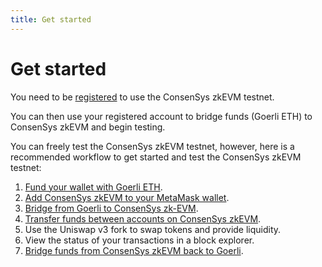 ```yaml
---
title: Get started
---
```


# Get started

You need to be [registered](../index.md#how-do-i-join-the-private-testnet) to use the ConsenSys zkEVM testnet.

You can then use your registered account to bridge funds (Goerli ETH) to ConsenSys zkEVM and begin testing.

You can freely test the ConsenSys zkEVM testnet, however, here is a recommended workflow to get started
and test the ConsenSys zkEVM testnet:

1. [Fund your wallet with Goerli ETH](fund.md).
1. [Add ConsenSys zkEVM to your MetaMask wallet](configure-metamask.md).
1. [Bridge from Goerli to ConsenSys zk-EVM](bridge-funds.md#goerli-to-consensys-zkevm).
1. [Transfer funds between accounts on ConsenSys zkEVM](../how-to/transfer-funds.md).
1. Use the Uniswap v3 fork to swap tokens and provide liquidity.
1. View the status of your transactions in a block explorer.
1. [Bridge funds from ConsenSys zkEVM back to Goerli](bridge-funds.md#consensys-zkevm-to-goerli).

